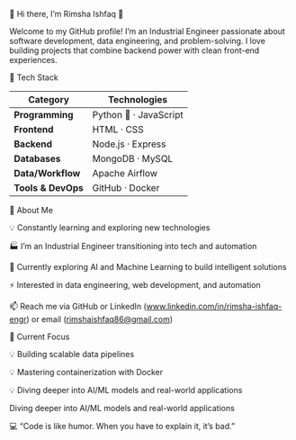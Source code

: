

🌟 Hi there, I’m Rimsha Ishfaq 👋

Welcome to my GitHub profile! I’m an Industrial Engineer passionate about software development, data engineering, and problem-solving. I love building projects that combine backend power with clean front-end experiences.

🚀 Tech Stack

| Category           | Technologies           |
| ------------------ | ---------------------- |
| **Programming**    | Python 🐍 · JavaScript |
| **Frontend**       | HTML · CSS             |
| **Backend**        | Node.js · Express      |
| **Databases**      | MongoDB · MySQL        |
| **Data/Workflow**  | Apache Airflow         |
| **Tools & DevOps** | GitHub · Docker        |

📌 About Me

💡 Constantly learning and exploring new technologies

🏭 I’m an Industrial Engineer transitioning into tech and automation

🤖 Currently exploring AI and Machine Learning to build intelligent solutions

⚡ Interested in data engineering, web development, and automation

📫 Reach me via GitHub or LinkedIn (www.linkedin.com/in/rimsha-ishfaq-engr) or email (rimshaishfaq86@gmail.com)

🌱 Current Focus

💡 Building scalable data pipelines

💡 Mastering containerization with Docker

💡 Diving deeper into AI/ML models and real-world applications

Diving deeper into AI/ML models and real-world applications

💻 “Code is like humor. When you have to explain it, it’s bad.”
